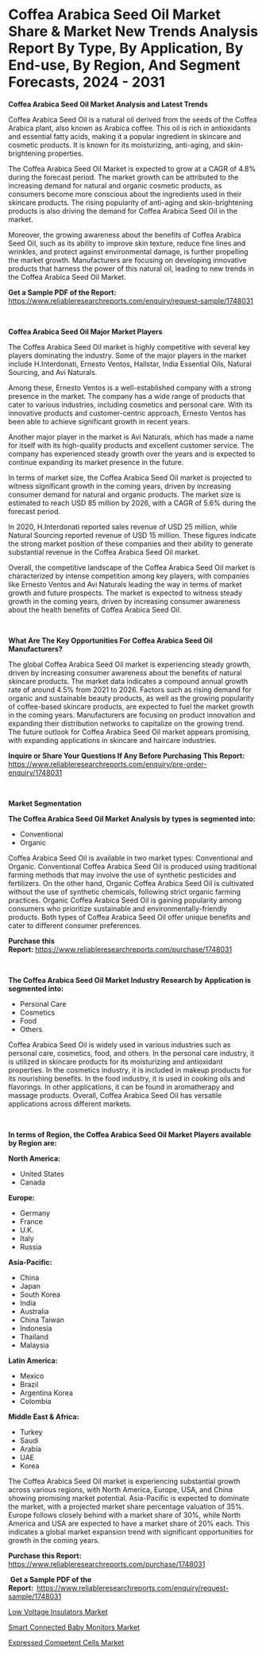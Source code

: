 <p><h1>Coffea Arabica Seed Oil Market Share & Market New Trends Analysis Report By Type, By Application, By End-use, By Region, And Segment Forecasts, 2024 - 2031</h1></p><p><strong>Coffea Arabica Seed Oil Market Analysis and Latest Trends</strong></p>
<p><p>Coffea Arabica Seed Oil is a natural oil derived from the seeds of the Coffea Arabica plant, also known as Arabica coffee. This oil is rich in antioxidants and essential fatty acids, making it a popular ingredient in skincare and cosmetic products. It is known for its moisturizing, anti-aging, and skin-brightening properties.</p><p>The Coffea Arabica Seed Oil Market is expected to grow at a CAGR of 4.8% during the forecast period. The market growth can be attributed to the increasing demand for natural and organic cosmetic products, as consumers become more conscious about the ingredients used in their skincare products. The rising popularity of anti-aging and skin-brightening products is also driving the demand for Coffea Arabica Seed Oil in the market.</p><p>Moreover, the growing awareness about the benefits of Coffea Arabica Seed Oil, such as its ability to improve skin texture, reduce fine lines and wrinkles, and protect against environmental damage, is further propelling the market growth. Manufacturers are focusing on developing innovative products that harness the power of this natural oil, leading to new trends in the Coffea Arabica Seed Oil Market.</p></p>
<p><strong>Get a Sample PDF of the Report:&nbsp;</strong> <a href="https://www.reliableresearchreports.com/enquiry/request-sample/1748031">https://www.reliableresearchreports.com/enquiry/request-sample/1748031</a></p>
<p>&nbsp;</p>
<p><strong>Coffea Arabica Seed Oil Major Market Players</strong></p>
<p><p>The Coffea Arabica Seed Oil market is highly competitive with several key players dominating the industry. Some of the major players in the market include H.Interdonati, Ernesto Ventos, Hallstar, India Essential Oils, Natural Sourcing, and Avi Naturals.</p><p>Among these, Ernesto Ventos is a well-established company with a strong presence in the market. The company has a wide range of products that cater to various industries, including cosmetics and personal care. With its innovative products and customer-centric approach, Ernesto Ventos has been able to achieve significant growth in recent years.</p><p>Another major player in the market is Avi Naturals, which has made a name for itself with its high-quality products and excellent customer service. The company has experienced steady growth over the years and is expected to continue expanding its market presence in the future.</p><p>In terms of market size, the Coffea Arabica Seed Oil market is projected to witness significant growth in the coming years, driven by increasing consumer demand for natural and organic products. The market size is estimated to reach USD 85 million by 2026, with a CAGR of 5.6% during the forecast period.</p><p>In 2020, H.Interdonati reported sales revenue of USD 25 million, while Natural Sourcing reported revenue of USD 15 million. These figures indicate the strong market position of these companies and their ability to generate substantial revenue in the Coffea Arabica Seed Oil market.</p><p>Overall, the competitive landscape of the Coffea Arabica Seed Oil market is characterized by intense competition among key players, with companies like Ernesto Ventos and Avi Naturals leading the way in terms of market growth and future prospects. The market is expected to witness steady growth in the coming years, driven by increasing consumer awareness about the health benefits of Coffea Arabica Seed Oil.</p></p>
<p>&nbsp;</p>
<p><strong>What Are The Key Opportunities For Coffea Arabica Seed Oil Manufacturers?</strong></p>
<p><p>The global Coffea Arabica Seed Oil market is experiencing steady growth, driven by increasing consumer awareness about the benefits of natural skincare products. The market data indicates a compound annual growth rate of around 4.5% from 2021 to 2026. Factors such as rising demand for organic and sustainable beauty products, as well as the growing popularity of coffee-based skincare products, are expected to fuel the market growth in the coming years. Manufacturers are focusing on product innovation and expanding their distribution networks to capitalize on the growing trend. The future outlook for Coffea Arabica Seed Oil market appears promising, with expanding applications in skincare and haircare industries.</p></p>
<p><strong>Inquire or Share Your Questions If Any Before Purchasing This Report:</strong> <a href="https://www.reliableresearchreports.com/enquiry/pre-order-enquiry/1748031">https://www.reliableresearchreports.com/enquiry/pre-order-enquiry/1748031</a></p>
<p>&nbsp;</p>
<p><strong>Market Segmentation</strong></p>
<p><strong>The Coffea Arabica Seed Oil Market Analysis by types is segmented into:</strong></p>
<p><ul><li>Conventional</li><li>Organic</li></ul></p>
<p><p>Coffea Arabica Seed Oil is available in two market types: Conventional and Organic. Conventional Coffea Arabica Seed Oil is produced using traditional farming methods that may involve the use of synthetic pesticides and fertilizers. On the other hand, Organic Coffea Arabica Seed Oil is cultivated without the use of synthetic chemicals, following strict organic farming practices. Organic Coffea Arabica Seed Oil is gaining popularity among consumers who prioritize sustainable and environmentally-friendly products. Both types of Coffea Arabica Seed Oil offer unique benefits and cater to different consumer preferences.</p></p>
<p><strong>Purchase this Report:&nbsp;</strong><a href="https://www.reliableresearchreports.com/purchase/1748031">https://www.reliableresearchreports.com/purchase/1748031</a></p>
<p>&nbsp;</p>
<p><strong>The Coffea Arabica Seed Oil Market Industry Research by Application is segmented into:</strong></p>
<p><ul><li>Personal Care</li><li>Cosmetics</li><li>Food</li><li>Others</li></ul></p>
<p><p>Coffea Arabica Seed Oil is widely used in various industries such as personal care, cosmetics, food, and others. In the personal care industry, it is utilized in skincare products for its moisturizing and antioxidant properties. In the cosmetics industry, it is included in makeup products for its nourishing benefits. In the food industry, it is used in cooking oils and flavorings. In other applications, it can be found in aromatherapy and massage products. Overall, Coffea Arabica Seed Oil has versatile applications across different markets.</p></p>
<p>&nbsp;</p>
<p><strong>In terms of Region, the Coffea Arabica Seed Oil Market Players available by Region are:</strong></p>
<p>
    <p> <strong> North America: </strong>
        <ul>
            <li>United States</li>
            <li>Canada</li>
        </ul>
        </p> 
    <p> <strong> Europe: </strong>
        <ul>
            <li>Germany</li>
            <li>France</li>
            <li>U.K.</li>
            <li>Italy</li>
            <li>Russia</li>
        </ul>
        </p> 
    <p> <strong> Asia-Pacific: </strong>
        <ul>
            <li>China</li>
            <li>Japan</li>
            <li>South Korea</li>
            <li>India</li>
            <li>Australia</li>
            <li>China Taiwan</li>
            <li>Indonesia</li>
            <li>Thailand</li>
            <li>Malaysia</li>
        </ul>
        </p> 
    <p> <strong> Latin America: </strong>
        <ul>
            <li>Mexico</li>
            <li>Brazil</li>
            <li>Argentina Korea</li>
            <li>Colombia</li>
        </ul>
        </p> 
    <p> <strong> Middle East & Africa: </strong>
        <ul>
            <li>Turkey</li>
            <li>Saudi</li>
            <li>Arabia</li>
            <li>UAE</li>
            <li>Korea</li>
        </ul>
    </p>
    </p>
<p><p>The Coffea Arabica Seed Oil market is experiencing substantial growth across various regions, with North America, Europe, USA, and China showing promising market potential. Asia-Pacific is expected to dominate the market, with a projected market share percentage valuation of 35%. Europe follows closely behind with a market share of 30%, while North America and USA are expected to have a market share of 20% each. This indicates a global market expansion trend with significant opportunities for growth in the coming years.</p></p>
<p><strong>Purchase this Report: </strong><a href="https://www.reliableresearchreports.com/purchase/1748031">https://www.reliableresearchreports.com/purchase/1748031</a></p>
<p>&nbsp;<strong>Get a Sample PDF of the Report:&nbsp;&nbsp;</strong><a href="https://www.reliableresearchreports.com/enquiry/request-sample/1748031">https://www.reliableresearchreports.com/enquiry/request-sample/1748031</a></p>
<p><strong></strong></p>
<p><p><a href="https://view.publitas.com/reportprime-1/low-voltage-insulators-market-size-share-trends-analysis-report-by-application-regional-outlook-competitive-strategies-and-segment-forecasts-2024-2031/">Low Voltage Insulators Market</a></p><p><a href="https://cedar-agate-3da.notion.site/Smart-Connected-Baby-Monitors-Market-Research-Report-The-Key-To-Successful-Business-Strategy-Foreca-03a5486177c841bc98ddb4ca5033154f">Smart Connected Baby Monitors Market</a></p><p><a href="https://copper-carbon-84f.notion.site/Expressed-Competent-Cells-Market-Size-Furnishes-Valuable-Information-Encompassing-Market-Share-Mark-98eb080e253649329a458aa4bbdbf009">Expressed Competent Cells Market</a></p></p>